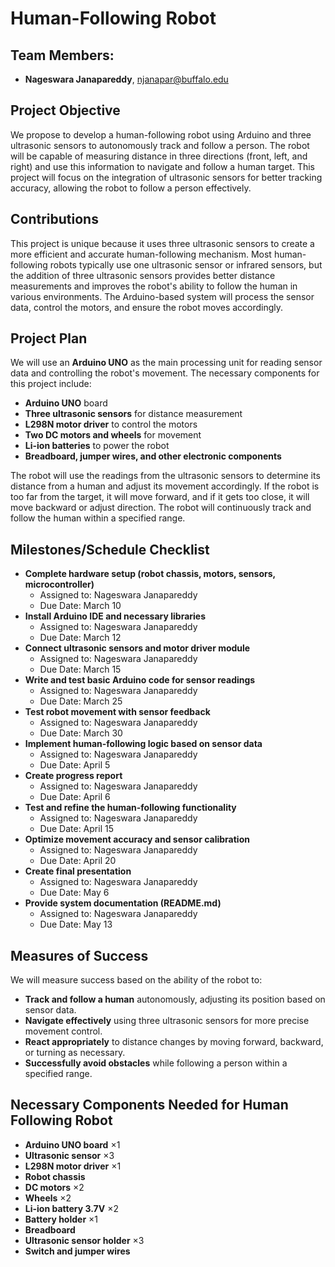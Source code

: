 # Human-Following Robot

## Team Members:
- **Nageswara Janapareddy**, njanapar@buffalo.edu

## Project Objective
We propose to develop a human-following robot using Arduino and three ultrasonic sensors to autonomously track and follow a person. The robot will be capable of measuring distance in three directions (front, left, and right) and use this information to navigate and follow a human target. This project will focus on the integration of ultrasonic sensors for better tracking accuracy, allowing the robot to follow a person effectively.

## Contributions
This project is unique because it uses three ultrasonic sensors to create a more efficient and accurate human-following mechanism. Most human-following robots typically use one ultrasonic sensor or infrared sensors, but the addition of three ultrasonic sensors provides better distance measurements and improves the robot's ability to follow the human in various environments. The Arduino-based system will process the sensor data, control the motors, and ensure the robot moves accordingly.

## Project Plan
We will use an **Arduino UNO** as the main processing unit for reading sensor data and controlling the robot's movement. The necessary components for this project include:
- **Arduino UNO** board
- **Three ultrasonic sensors** for distance measurement
- **L298N motor driver** to control the motors
- **Two DC motors and wheels** for movement
- **Li-ion batteries** to power the robot
- **Breadboard, jumper wires, and other electronic components**

The robot will use the readings from the ultrasonic sensors to determine its distance from a human and adjust its movement accordingly. If the robot is too far from the target, it will move forward, and if it gets too close, it will move backward or adjust direction. The robot will continuously track and follow the human within a specified range.

## Milestones/Schedule Checklist
- **Complete hardware setup (robot chassis, motors, sensors, microcontroller)**
  - Assigned to: Nageswara Janapareddy
  - Due Date: March 10
- **Install Arduino IDE and necessary libraries**
  - Assigned to: Nageswara Janapareddy
  - Due Date: March 12
- **Connect ultrasonic sensors and motor driver module**
  - Assigned to: Nageswara Janapareddy
  - Due Date: March 15
- **Write and test basic Arduino code for sensor readings**
  - Assigned to: Nageswara Janapareddy
  - Due Date: March 25
- **Test robot movement with sensor feedback**
  - Assigned to: Nageswara Janapareddy
  - Due Date: March 30
- **Implement human-following logic based on sensor data**
  - Assigned to: Nageswara Janapareddy
  - Due Date: April 5
- **Create progress report**
  - Assigned to: Nageswara Janapareddy
  - Due Date: April 6
- **Test and refine the human-following functionality**
  - Assigned to: Nageswara Janapareddy
  - Due Date: April 15
- **Optimize movement accuracy and sensor calibration**
  - Assigned to: Nageswara Janapareddy
  - Due Date: April 20
- **Create final presentation**
  - Assigned to: Nageswara Janapareddy
  - Due Date: May 6
- **Provide system documentation (README.md)**
  - Assigned to: Nageswara Janapareddy
  - Due Date: May 13

## Measures of Success
We will measure success based on the ability of the robot to:
- **Track and follow a human** autonomously, adjusting its position based on sensor data.
- **Navigate effectively** using three ultrasonic sensors for more precise movement control.
- **React appropriately** to distance changes by moving forward, backward, or turning as necessary.
- **Successfully avoid obstacles** while following a person within a specified range.

## Necessary Components Needed for Human Following Robot
- **Arduino UNO board** ×1
- **Ultrasonic sensor** ×3
- **L298N motor driver** ×1
- **Robot chassis**
- **DC motors** ×2
- **Wheels** ×2
- **Li-ion battery 3.7V** ×2
- **Battery holder** ×1
- **Breadboard**
- **Ultrasonic sensor holder** ×3
- **Switch and jumper wires**



